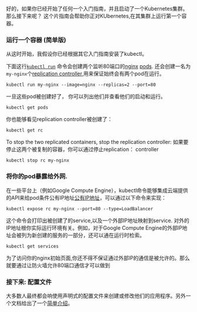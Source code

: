 ---
---

好的，如果你已经开始了任何一个入门指南，并且启动了一个Kubernetes集群。那么接下来呢？ 这个片指南会帮助你正对KUbernetes,在其集群上运行第一个容器。

### 运行一个容器 (简单版)

从这时开始，我假设你已经根据其它入门指南安装了kubectl。

下面这行[`kubectl run`](/docs/user-guide/kubectl/kubectl_run) 命令会创建两个监听80端口的[nginx](https://registry.hub.docker.com/_/nginx/) [pods](/docs/user-guide/pods). 还会创建一名为`my-nginx`个[replication controller](/docs/user-guide/replication-controller),用来保证始终会有两个pod在运行。

```shell
kubectl run my-nginx --image=nginx --replicas=2 --port=80
```

一旦这些pod被创建好了， 你可以列出他们并查看他们的启动和运行。

```shell
kubectl get pods
```

你也能够看见replication controller被创建了：

```shell
kubectl get rc
```
To stop the two replicated containers, stop the replication controller:
如果要停止这两个被复制的容器，你可以通过停止replication： controller

```shell
kubectl stop rc my-nginx
```

### 将你的pod暴露给外网.

在一些平台上（例如Google Compute Engine），kubectl命令能够集成云端提供的API来给pod条件公有IP地址[公有IP地址](/docs/user-guide/services/#external-services)，可以通过以下命令来实现：

```shell
kubectl expose rc my-nginx --port=80 --type=LoadBalancer
```

这个命令会打印出被创建了的service,以及一个外部IP地址映射到service. 对外的IP地址根你实际运行环境有关。例如，对于Google Compute Engine的外部IP地址会被列为新创建的服务的一部分，还可以通在运行时检索。

```shell
kubectl get services
```

为了访问你的nginx初始页面,你还不得不保证通过外部IP的通信是被允许的。那么就要通过让防火墙允许80端口通信才可以做到

### 接下来: 配置文件


大多数人最终都会响使用声明式的配置文件来创建或修改他们的应用程序。另外一个文档给出了一个[简单介绍](/docs/user-guide/simple-yaml)。